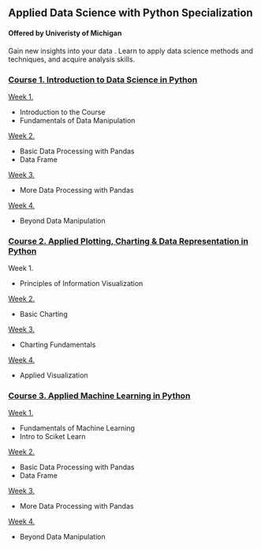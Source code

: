 ## Applied Data Science with Python Specialization 
#### Offered by Univeristy of Michigan
Gain new insights into your data . Learn to apply data science methods and techniques, and acquire analysis skills.

### [Course 1. Introduction to Data Science in Python](https://github.com/kh4vv/Coursera/tree/origin/UMich_DataScience/course1)
[Week 1.](https://github.com/kh4vv/Coursera/tree/origin/UMich_DataScience/course1/week1) 
- Introduction to the Course
- Fundamentals of Data Manipulation

[Week 2.](https://github.com/kh4vv/Coursera/tree/origin/UMich_DataScience/course1/week2)
- Basic Data Processing with Pandas
- Data Frame

[Week 3.](https://github.com/kh4vv/Coursera/tree/origin/UMich_DataScience/course1/week3)
- More Data Processing with Pandas

[Week 4.](https://github.com/kh4vv/Coursera/tree/origin/UMich_DataScience/course1/week4)
- Beyond Data Manipulation

### [Course 2. Applied Plotting, Charting & Data Representation in Python](https://github.com/kh4vv/Coursera/tree/origin/UMich_DataScience/course2)
Week 1.
- Principles of Information Visualization

[Week 2.](https://github.com/kh4vv/Coursera/tree/origin/UMich_DataScience/course2/week2)
- Basic Charting

[Week 3.](https://github.com/kh4vv/Coursera/tree/origin/UMich_DataScience/course2/week3)
- Charting Fundamentals

[Week 4.](https://github.com/kh4vv/Coursera/tree/origin/UMich_DataScience/course2/week4)
- Applied Visualization


### [Course 3. Applied Machine Learning in Python](https://github.com/kh4vv/Coursera/tree/origin/UMich_DataScience/course3)
[Week 1.](https://github.com/kh4vv/Coursera/tree/origin/UMich_DataScience/course3/week1) 
- Fundamentals of Machine Learning 
- Intro to Sciket Learn

[Week 2.](https://github.com/kh4vv/Coursera/tree/origin/UMich_DataScience/course1/week2)
- Basic Data Processing with Pandas
- Data Frame

[Week 3.](https://github.com/kh4vv/Coursera/tree/origin/UMich_DataScience/course1/week3)
- More Data Processing with Pandas

[Week 4.](https://github.com/kh4vv/Coursera/tree/origin/UMich_DataScience/course1/week4)
- Beyond Data Manipulation

